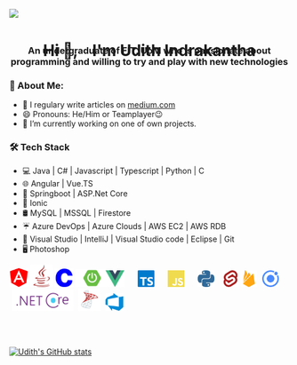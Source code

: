 [![](https://github.com/thompsonemerson/thompsonemerson/raw/master/cover-thompson.png)](https://github.com/thompsonemerson/thompsonemerson/raw/master/cover-thompson.png)
<center><h1> Hi 👋,  &nbsp;&nbsp;&nbsp;I'm Udith Indrakantha</h1></center>
<div style="margin-top: -50px;">
<center><h3> An undergraduate of FIT, UoM who is passionate about programming and willing to try and play with new technologies</h3></Center>
</div>


### 🤵  About Me:
 - 📝 I regulary write articles on [medium.com](https://medium.com/@udith.indrakantha) 
 - 😄  Pronouns: He/Him or Teamplayer😉
 - 🌱  I’m currently working on one of own projects.
 

### 🛠  Tech Stack

-   💻  Java | C# | Javascript | Typescript | Python | C
-   🌐  Angular | Vue.TS
-   🎩  Springboot | ASP.Net Core
-   📲  Ionic
-   🛢  MySQL | MSSQL | Firestore
-   ☔  Azure DevOps | Azure Clouds | AWS EC2 | AWS RDB
-   🔧  Visual Studio | IntelliJ | Visual Studio code | Eclipse | Git
-   🖥   Photoshop 

<!-- 
![](https://img.shields.io/badge/-Angular-informational?style=flat&logo=<LOGO_NAME>&logoColor=white&color=2bbc8a) -->


<p align="middle">

<img src="./Assets/angular.svg"  width="34"> <img src="./Assets/java.svg"  width="40" style="">
<img src="./Assets/c.svg"  width="33" style="">
<img src="./Assets/boot.png"  width="60" style="">
<img src="./Assets/vue.png"  width="34" style="margin-left: -10px">
<img src="./Assets/typescript.svg"  width="30" style="margin-left: 20px">
<img src="./Assets/javascript.svg"  width="30" style="margin-left: 20px">
<img src="./Assets/python.svg"  width="30" style="margin-left: 20px">
<img src="./Assets/svelte.svg"  width="30" style="margin-left: 10px">
<img src="./Assets/firebase.svg"  width="30" style="margin-left: 0px">
<img src="./Assets/ionic.svg"  width="30" style="margin-left: 5px">
<img src="./Assets/core.png"  width="110" style="margin-left: 5px">
<img src="./Assets/mssql.png"  width="40" style="margin-left: 5px">
<img src="./Assets/azuredevops.svg"  width="32" style="margin-left: 5px">

</p>



<br /><br />

[![Udith's GitHub stats](https://github-readme-stats.vercel.app/api?username=Udith-Gayan&count_private=true&show_icons=true&theme=blueberry&include_all_commits=true)](https://github.com/Udith-Gayan/github-readme-stats)



